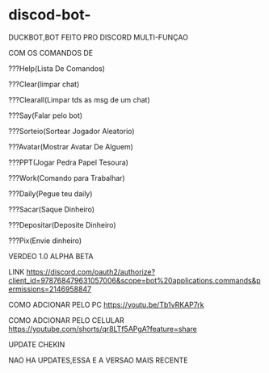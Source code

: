 # discod-bot-
DUCKBOT,BOT FEITO PRO DISCORD MULTI-FUNÇAO

COM OS COMANDOS DE




???Help(Lista De Comandos)

???Clear(limpar chat)

???Clearall(Limpar tds as msg de um chat)

???Say(Falar pelo bot)

???Sorteio(Sortear Jogador Aleatorio)

???Avatar(Mostrar Avatar De Alguem)

???PPT(Jogar Pedra Papel Tesoura)

???Work(Comando para Trabalhar)

???Daily(Pegue teu daily)

???Sacar(Saque Dinheiro)

???Depositar(Deposite Dinheiro)

???Pix(Envie dinheiro)


VERDEO 1.0 ALPHA BETA

LINK https://discord.com/oauth2/authorize?client_id=978768479631057006&scope=bot%20applications.commands&permissions=2146958847


COMO ADCIONAR PELO PC https://youtu.be/Tb1vRKAP7rk

COMO ADCIONAR PELO CELULAR https://youtube.com/shorts/qr8LTf5APgA?feature=share

UPDATE CHEKIN

NAO HA UPDATES,ESSA E A VERSAO MAIS RECENTE
